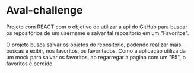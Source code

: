 # Aval-challenge
Projeto com REACT com o objetivo de utilizar a api do GitHub para buscar os repositórios de um username e salvar tal repositório em um "Favoritos".


O projeto busca salvar os objetos do repositorio, podendo realizar mais buscas e exibir, nos favoritos, os favoritados.
Como a aplicação utiliza da um mock para salvar os favoritos, ao regarregar a pagina com um "F5", o favoritos é perdido.
